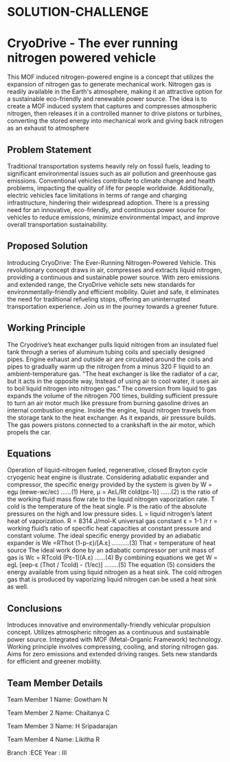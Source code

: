 # SOLUTION-CHALLENGE


# CryoDrive - The ever running nitrogen powered vehicle

This MOF induced nitrogen-powered engine is a concept that utilizes the expansion of nitrogen gas to generate mechanical work.
 Nitrogen gas is readily available in the Earth's atmosphere, making it an attractive option for a sustainable eco-friendly and renewable power source.
The idea is to create a MOF induced system that captures and compresses atmospheric nitrogen, then releases it in a controlled manner to drive pistons or turbines, converting the stored energy into mechanical work and giving back nitrogen as an exhaust to atmosphere


## Problem Statement

Traditional transportation systems heavily rely on fossil fuels, leading to significant environmental issues such as air pollution and greenhouse gas emissions. Conventional vehicles contribute to climate change and health problems, impacting the quality of life for people worldwide. Additionally, electric vehicles face limitations in terms of range and charging infrastructure, hindering their widespread adoption. There is a pressing need for an innovative, eco-friendly, and continuous power source for vehicles to reduce emissions, minimize environmental impact, and improve overall transportation sustainability.

## Proposed Solution

Introducing CryoDrive: The Ever-Running Nitrogen-Powered Vehicle. This revolutionary concept draws in air, compresses and extracts liquid nitrogen, providing a continuous and sustainable power source. With zero emissions and extended range, the CryoDrive vehicle sets new standards for environmentally-friendly and efficient mobility. Quiet and safe, it eliminates the need for traditional refueling stops, offering an uninterrupted transportation experience. Join us in the journey towards a greener future.

## Working Principle 
The Cryodrive’s heat exchanger pulls liquid nitrogen from an insulated fuel tank through a series of aluminum tubing coils and specially designed pipes. Engine exhaust and outside air are circulated around the coils and pipes to gradually warm up the nitrogen from a minus 320 F liquid to an ambient-temperature gas.
"The heat exchanger is like the radiator of a car, but it acts in the opposite way, Instead of using air to cool water, it uses air to boil liquid nitrogen into nitrogen gas.”
The conversion from liquid to gas expands the volume of the nitrogen 700 times, building sufficient pressure to turn an air motor much like pressure from burning gasoline drives an internal combustion engine.
Inside the engine, liquid nitrogen travels from the storage tank to the heat exchanger. As it expands, air pressure builds. The gas powers pistons connected to a crankshaft in the air motor, which propels the car.

## Equations 

Operation of liquid-nitrogen fueled, regenerative, closed Brayton cycle cryogenic heat engine is illustrate. Considering adiabatic expander and compressor, the specific energy provided by the system is 
given by W = egµ (eewe-wc/ec) ……(1) 
Here, µ = AεL/Rt cold(pε-1)] ……(2) is the ratio of the working fluid mass flow rate to the liquid 
nitrogen vaporization rate.
T cold is the temperature of the heat single. 
P is the ratio of the absolute pressures on the high and low 
pressure sides. 
L = liquid nitrogen’s latent heat of vaporization. 
R = 8314 J/mol-K universal gas constant 
ε = 1-1 /r r = working fluid’s ratio of specific heat 
capacities at constant pressure and constant volume.
The ideal specific energy provided by an adiabatic expander 
is 
 We =RThot (1-p-ε)/[A.ε] ……….(3) 
That = temperature of heat source 
The ideal work done by an adiabatic compressor per unit 
mass of gas is 
Wc = RTcold (Pε-1)(A.ε) ……(4) 
By combining equations we get 
 W = egL [eep-ε (Thot / Tcold) - (1/ec)]  ……..(5) 
 The equation (5) considers the energy available 
from using liquid nitrogen as a heat sink. The cold nitrogen 
gas that is produced by vaporizing liquid nitrogen can be 
used a heat sink as well.

## Conclusions

Introduces innovative and environmentally-friendly vehicular propulsion concept.
 Utilizes atmospheric nitrogen as a continuous and sustainable power source.
Integrated with MOF (Metal-Organic Framework) technology.
Working principle involves compressing, cooling, and storing nitrogen gas.
Aims for zero emissions and extended driving ranges.
Sets new standards for efficient and greener mobility.

## Team Member Details 

Team Member 1 Name: Gowtham N

Team Member 2 Name: Chaitanya C

Team Member 3 Name: H Sripadarajan 

Team Member 4 Name:  Likitha R

Branch :ECE                    	Year : III
